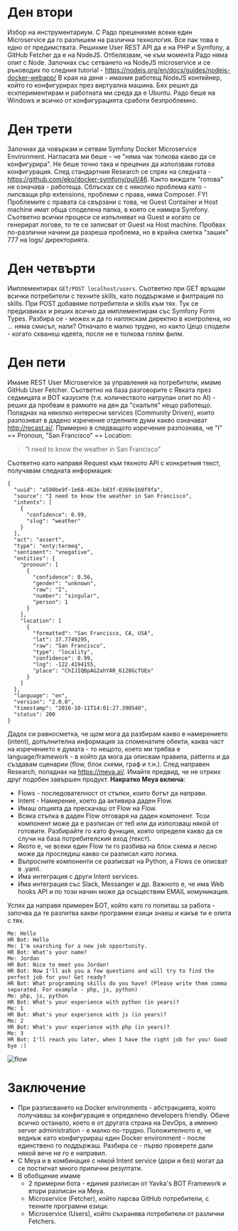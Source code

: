 # Ден втори
Избор на инструментариум. С Радо преценихме всеки един Microservice да го разпишем на различна технология. Все пак това е едно от предимствата. Решихме User REST API да е на PHP и Symfony, а GitHub Fetcher да е на NodeJS. Отбелязвам, че към момента Радо няма опит с Node.
Започнах със сетването на NodeJS microservice и се ръководих по следния tutorial - https://nodejs.org/en/docs/guides/nodejs-docker-webapp/
В края на деня - имахме работещ NodeJS контейнер, който го конфигурирах през виртуална машина. Бях решил да ескпериментирам и работната ми среда да е Ubuntu. Радо беше на Windows и всичко от конфигурацията сработи безпроблемно.

# Ден трети
Започнах да човъркам и сетвам Symfony Docker Microservice Environment. Нагласата ми беше - че "няма чак толкова какво да се конфигурира". Не беше точно така и прецених да използвам готова конфигурация. След стандартния Research се спрях на следната - https://github.com/eko/docker-symfony/pull/46. Както виждате "готова" не означава - работеща. Сблъсках се с няколко проблема като - липсващи php extensions, проблеми с права, няма Composer.
FYI Проблемите с правата са свързани с това, че Guest Container и Host machine имат обща споделена папка, в която се намира Symfony. Съответно всички процеси се изпълняват на Guest и когато се генерират логове, то те се записват от Guest на Host machine. Пробвах по-различни начини да разреша проблема, но в крайна сметка "заших" 777 на logs/ директорията.

# Ден четвърти
Имплементирах `GET/POST localhost/users`. Съответно при GET връщам всички потребители с техните skills, като поддържаме и филтрация по skills. При POST добавяме потребители и skills към тях. Тук се предизвиках и реших всичко да имплементирам със Symfony Form Types. Разбира се - можех и да го напляскам директно в контролена, но ... няма смисъл, нали? Отначало е малко трудно, но както Цецо сподели - когато схванеш идеята, после не е толкова голям филм.

# Ден пети
Имаме REST User Microservice за управления на потребители, имаме GitHub User Fetcher. Съответно на база разговорите с Явката през седмицата и BOT казусите (т.е. количеството натрупан опит по AI) - реших да пробвам в рамките на ден да "скалъпя" нещо работещо.
Попаднах на няколко интересни services (Community Driven), които разпознват в дадено изречение отделните думи какво означават http://recast.ai/.
Примерно в следващото изречение разпознава, че "I" == Pronoun, "San Francisco" == Location: 
> "I need to know the weather in San Francisco"

Съответно като направя Request към тяхното API с конкретния текст, получавам следната информация:
```
{
  "uuid": "a590be9f-1e68-463e-b83f-0369e1b0f9fa",
  "source": "I need to know the weather in San Francisco",
  "intents": [
    {
      "confidence": 0.99,
      "slug": "weather"
    }
  ],
  "act": "assert",
  "type": "enty:termeq",
  "sentiment": "vnegative",
  "entities": {
    "pronoun": [
      {
        "confidence": 0.56,
        "gender": "unknown",
        "raw": "I",
        "number": "singular",
        "person": 1
      }
    ],
    "location": [
      {
        "formatted": "San Francisco, CA, USA",
        "lat": 37.7749295,
        "raw": "San Francisco",
        "type": "locality",
        "confidence": 0.99,
        "lng": -122.4194155,
        "place": "ChIJIQBpAG2ahYAR_6128GcTUEo"
      }
    ]
  },
  "language": "en",
  "version": "2.0.0",
  "timestamp": "2016-10-11T14:01:27.390540",
  "status": 200
}
```

Дадох си равносметка, че щом мога да разбирам какво е намерението (intent), допълнителна информация за споменатите обекти, каква част на изречението е думата - то нещото, което ми трябва е language/framework - в който да мога да описвам правила, patterns и да създавам сценарии (flow, блок схеми, граф и т.н.).
След направен Research, попаднах на https://meya.ai/. Имайте предвид, че не отрких друг подобен завършен продукт.
**Накратко Meya включа**:

- Flows  - последователност от стъпки, които ботът да направи. 
- Intent - Намерение, което да активира даден Flow.
- Имаш опцията да прескачаш от Flow на Flow.
- Всяка стъпка в даден Flow отговаря на даден компонент. Този компонент може да е разписан от теб или да използваш някой от готовите. Разбирайте го като функция, която определя какво да се случи на база потребителския вход (текст).
- Якото е, че всеки един Flow ти го разбива на блок схема и лесно може да проследиш какво си разписал като логика.
- Въпросните компоненти се разписват на Python, а Flows се описват в .yaml.
- Има интеграция с други Intent services.
- Има интеграция със Slack, Messanger и др. Важното е, че има Web hooks API и по този начин може да осъществим EMAIL комуникация.

Успях да направя примерен БОТ, който като го попиташ за работа - започва да те разпитва какви програмни езици знаеш и какъв ти е опита с тях.
```
Me: Hello
HR Bot: Hello
Me: I'm searching for a new job opportunity.
HR Bot: What's your name?
Me: Jordan
HR Bot: Nice to meet you Jordan!
HR Bot: Now I'll ask you a few questions and will try to find the perfect job for you! Get ready?
HR Bot: What programming skills do you have? (Please write them comma separated. For example - php, js, python)
Me: php, js, python
HR Bot: What's your experience with python (in years)?
Me: 1
HR Bot: What's your experience with js (in years)?
Me: 2
HR Bot: What's your experience with php (in years)?
Me: 3
HR Bot: I'll reach you later, when I have the right job for you! Good bye :)
```
![flow](https://gitlab.com/dev-labs-bg/hr-bot/raw/master/meya-flow.png)

# Заключение
- При разписването на Docker environments - абстракцията, която получаваш за конфигурация е определено developers friendly. Обаче всичко останало, което е от другата страна на DevOps, а именно server administration - е малко по-трудно. Положителното е, че веднъж като конфигурираш един Docker environment - после единствено го поддържаш. Разбира се - първо проверете дали някой вече не го е направил.
- С Meya и в комбинация с някой Intent service (дори и без) могат да се постигнат много прилични резултати.
- В обобщение имаме
	- 2 примерни бота - единия разписан от Yavka's BOT Framework и втори разписан на Meya.
	- Microservice (Fetcher), който парсва GitHub потребители, с техните програмни езици.
	- Microservice (Users), който съхранява потребители от различни Fetchers.